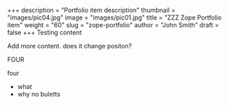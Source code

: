 +++
description = "Portfolio item description"
thumbnail = "images/pic04.jpg"
image = "images/pic01.jpg"
title = "ZZZ Zope Portfolio item"
weight = "60"
slug = "zope-portfolio"
author = "John Smith"
draft = false
+++
Testing content


Add more content.  does it change positon?

FOUR
 
 four
 
- what
- why no buletts